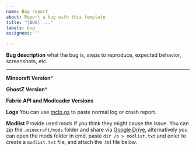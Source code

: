 ```yaml
---
name: Bug report
about: Report a bug with this template
title: "[BUG] ..."
labels: bug
assignees: ''

---
```


**Bug description**
what the bug is, steps to reproduce, expected behavior, screenshots, etc.

---

**Minecraft Version***

**GhostZ Version***

**Fabric API and Modloader Versions**

**Logs**
You can use [mclo.gs](https://mclo.gs/) to paste normal log or crash report.

**Modlist**
Provide used mods if you think they might cause the issue.
You can zip the `.minecraft/mods` folder and share via [Google Drive](https://drive.google.com/), alternatively you can open the mods folder in cmd, paste `dir /b > modlist.txt` and enter to create a `modlist.txt` file, and attach the .txt file below.
